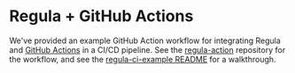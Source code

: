 # Regula + GitHub Actions

We've provided an example GitHub Action workflow for integrating Regula and [GitHub Actions](https://docs.github.com/en/actions) in a CI/CD pipeline. See the [regula-action](https://github.com/fugue/regula-action) repository for the workflow, and see the [regula-ci-example README](https://github.com/fugue/regula-ci-example#github-action-example) for a walkthrough.